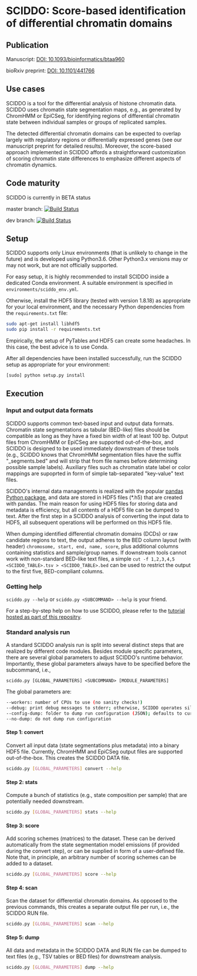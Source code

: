 # SCIDDO: Score-based identification of differential chromatin domains

## Publication
Manuscript: [DOI: 10.1093/bioinformatics/btaa960](https://doi.org/10.1093/bioinformatics/btaa960)

bioRxiv preprint: [DOI: 10.1101/441766 ](https://doi.org/10.1101/441766) 

## Use cases
SCIDDO is a tool for the differential analysis of histone chromatin data.
SCIDDO uses chromatin state segmentation maps, e.g., as generated by ChromHMM or EpiCSeg,
for identifying regions of differential chromatin state between individual samples
or groups of replicated samples.

The detected differential chromatin domains can be expected to overlap largely 
with regulatory regions or differentially expressed genes (see our manuscript 
preprint for detailed results). Moreover, the score-based approach implemented 
in SCIDDO affords a straightforward customization of scoring chromatin state 
differences to emphasize different aspects of chromatin dynamics.

## Code maturity
SCIDDO is currently in BETA status

master branch:
[![Build Status](https://travis-ci.org/ptrebert/sciddo.svg?branch=master)](https://travis-ci.org/ptrebert/sciddo)

dev branch:
[![Build Status](https://travis-ci.org/ptrebert/sciddo.svg?branch=develop)](https://travis-ci.org/ptrebert/sciddo)

## Setup
SCIDDO supports only Linux environments (that is unlikely to change in the future) and is developed using Python3.6.
Other Python3.x versions may or may not work, but are not officially supported.

For easy setup, it is highly recommended to install SCIDDO inside a dedicated Conda environment.
A suitable environment is specified in `environments/sciddo_env.yml`.

Otherwise, install the HDF5 library (tested with version 1.8.18) as appropriate for your local environment,
and the necessary Python dependencies from the `requirements.txt` file:

```bash
sudo apt-get install libhdf5
sudo pip install -r requirements.txt
```

Empirically, the setup of PyTables and HDF5 can create some headaches.
In this case, the best advice is to use Conda.

After all dependencies have been installed successfully,
run the SCIDDO setup as appropriate for your environment:

```bash
[sudo] python setup.py install
```

## Execution

### Input and output data formats
SCIDDO supports common text-based input and output data formats. Chromatin state segmentations as tabular (BED-like) files
should be compatible as long as they have a fixed bin width of at least 100 bp. Output files from ChromHMM or EpiCSeg
are supported out-of-the-box, and SCIDDO is designed to be used immediately downstream of these tools (e.g., SCIDDO knows
that ChromHMM segmentation files have the suffix "_segments.bed" and will strip that from file names before determining
possible sample labels). Auxiliary files such as chromatin state label or color mappings are supoprted in form of simple
tab-separated "key-value" text files.

SCIDDO's internal data managements is realized with the popular [pandas Python package](https://pandas.pydata.org/), and
data are stored in HDF5 files (*.h5) that are created with pandas. The main reason for using
HDF5 files for storing data and metadata is efficiency, but all contents of a HDF5 file can be dumped to text.
After the first step in a SCIDDO analysis of converting the input data to HDF5, all subsequent operations will be performed
on this HDF5 file.

When dumping identified differential chromatin domains (DCDs) or raw candidate regions to text, the output adheres to the
BED column layout (with header) `chromosome, start, end, name, score`, plus additional columns containing statistics and sample/group names.
If downstream tools cannot work with non-standard BED-like text files, a simple
`cut -f 1,2,3,4,5 <SCIDDO_TABLE>.tsv > <SCIDDO_TABLE>.bed` can be used to restrict the output to the first five,
BED-compliant columns.

### Getting help

`sciddo.py --help` or `sciddo.py <SUBCOMMAND> --help` is your friend.

For a step-by-step help on how to use SCIDDO, please refer to the [tutorial hosted as part of this repositry](testdata/tutorial.md).

### Standard analysis run

A standard SCIDDO analysis run is split into several distinct steps that are realized by different code modules.
Besides module specific parameters, there are several global parameters to adjust SCIDDO's runtime behavior.
Importantly, these global parameters always have to be specified before the subcommand, i.e.,

```
sciddo.py [GLOBAL_PARAMETERS] <SUBCOMMAND> [MODULE_PARAMETERS]
```

The global parameters are:

```bash
--workers: number of CPUs to use (no sanity checks!)
--debug: print debug messages to stderr; otherwise, SCIDDO operates silently
--config-dump: folder to dump run configuration (JSON); defaults to current working directory
--no-dump: do not dump run configuration
```

#### Step 1: convert
 
Convert all input data (state segmentations plus metadata) into a binary HDF5 file. Currently, ChromHMM
and EpiCSeg output files are supported out-of-the-box. This creates the SCIDDO DATA file.

```bash
sciddo.py [GLOBAL_PARAMETERS] convert --help
```

#### Step 2: stats

Compute a bunch of statistics (e.g., state composition per sample) that are potentially needed downstream.

```bash
sciddo.py [GLOBAL_PARAMETERS] stats --help
```

#### Step 3: score

Add scoring schemes (matrices) to the dataset. These can be derived automatically from the state segmentation
model emissions (if provided during the convert step), or can be supplied in form of a user-defined file.
Note that, in principle, an arbitrary number of scoring schemes can be added to a dataset.

```bash
sciddo.py [GLOBAL_PARAMETERS] score --help
```

#### Step 4: scan

Scan the dataset for differential chromatin domains. As opposed to the previous commands, this creates a separate
output file per run, i.e., the SCIDDO RUN file.

```bash
sciddo.py [GLOBAL_PARAMETERS] scan --help
```

#### Step 5: dump

All data and metadata in the SCIDDO DATA and RUN file can be dumped to text files (e.g., TSV tables or BED files) for downstream analysis.

```bash
sciddo.py [GLOBAL_PARAMETERS] dump --help
```
